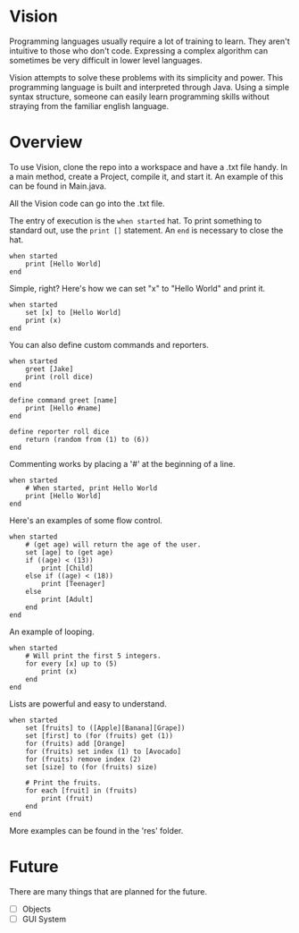 # Vision
Programming languages usually require a lot of training to learn. They aren't intuitive to those who don't code. Expressing a complex algorithm can sometimes be very difficult in lower level languages.

Vision attempts to solve these problems with its simplicity and power. This programming language is built and interpreted through Java.
Using a simple syntax structure, someone can easily learn programming skills without straying from the familiar english language. 

# Overview
To use Vision, clone the repo into a workspace and have a .txt file handy. In a main method, create a Project, compile it, and start it. An example of this can be found in Main.java.

All the Vision code can go into the .txt file.

The entry of execution is the `when started` hat. To print something to standard out, use the `print []` statement. An `end` is necessary to close the hat.

    when started
    	print [Hello World]
    end

Simple, right? Here's how we can set "x" to "Hello World" and print it.

    when started
   		set [x] to [Hello World]
		print (x)
    end
	
You can also define custom commands and reporters.

    when started
		greet [Jake]
		print (roll dice)
	end
	
	define command greet [name]
		print [Hello #name]
	end
	
	define reporter roll dice
		return (random from (1) to (6))
	end
	
Commenting works by placing a '#' at the beginning of a line. 
    
	when started
		# When started, print Hello World
		print [Hello World]
	end
	
Here's an examples of some flow control.

	when started
		# (get age) will return the age of the user. 
		set [age] to (get age)
		if ((age) < (13))
			print [Child]
		else if ((age) < (18))
			print [Teenager]
		else
			print [Adult]
		end
	end
	
An example of looping.

	when started
		# Will print the first 5 integers.
		for every [x] up to (5)
			print (x)
		end
	end
	
Lists are powerful and easy to understand. 

	when started
		set [fruits] to ([Apple][Banana][Grape])
		set [first] to (for (fruits) get (1))
		for (fruits) add [Orange]
		for (fruits) set index (1) to [Avocado]
		for (fruits) remove index (2)
		set [size] to (for (fruits) size)
		
		# Print the fruits. 
		for each [fruit] in (fruits)
			print (fruit)
		end
	end
	
More examples can be found in the 'res' folder. 

# Future
There are many things that are planned for the future.
- [ ] Objects
- [ ] GUI System
